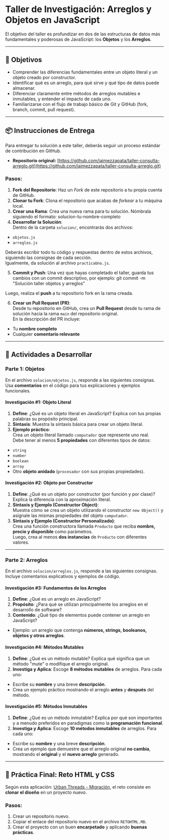 # Taller de Investigación: Arreglos y Objetos en JavaScript

El objetivo del taller es profundizar en dos de las estructuras de datos más fundamentales y poderosas de JavaScript: los **Objetos** y los **Arreglos**.

---

## 🎯 Objetivos
- Comprender las diferencias fundamentales entre un objeto literal y un objeto creado por constructor.  
- Identificar qué es un arreglo, para qué sirve y qué tipo de datos puede almacenar.  
- Diferenciar claramente entre métodos de arreglos mutables e inmutables, y entender el impacto de cada uno.  
- Familiarizarse con el flujo de trabajo básico de Git y GitHub (fork, branch, commit, pull request).  

---

## 📦 Instrucciones de Entrega

Para entregar tu solución a este taller, deberás seguir un proceso estándar de contribución en GitHub.

- **Repositorio original:** [https://github.com/jaimezzapata/taller-consulta-arreglo.git](https://github.com/jaimezzapata/taller-consulta-arreglo.git)

### Pasos:
1. **Fork del Repositorio**: Haz un *Fork* de este repositorio a tu propia cuenta de GitHub.  
2. **Clonar tu Fork**: Clona el repositorio que acabas de *forkear* a tu máquina local.  
3. **Crear una Rama**: Crea una nueva rama para tu solución. Nómbrala siguiendo el formato: solucion-tu-nombre-completo
4. **Desarrollar la Solución**:  
Dentro de la carpeta `solucion/`, encontrarás dos archivos:  
- `objetos.js`  
- `arreglos.js`  

Deberás escribir todo tu código y respuestas dentro de estos archivos, siguiendo las consignas de cada sección.  
Igualmente, da solución al archivo `practicaUno.js`.

5. **Commit y Push**: Una vez que hayas completado el taller, guarda tus cambios con un commit descriptivo, por ejemplo: git commit -m "Solución taller objetos y arreglos"

Luego, realiza el **push** a tu repositorio fork en la rama creada.

6. **Crear un Pull Request (PR)**:  
Desde tu repositorio en GitHub, crea un **Pull Request** desde tu rama de solución hacia la rama `main` del repositorio original.  
En la descripción del PR incluye:  
- Tu **nombre completo**  
- Cualquier **comentario relevante**  

---

## 📝 Actividades a Desarrollar

### Parte 1: Objetos 

En el archivo `solucion/objetos.js`, responde a las siguientes consignas.  
Usa **comentarios** en el código para tus explicaciones y ejemplos funcionales.

#### Investigación #1: Objeto Literal
1. **Define**: ¿Qué es un objeto literal en JavaScript? Explica con tus propias palabras su propósito principal.  
2. **Sintaxis**: Muestra la sintaxis básica para crear un objeto literal.  
3. **Ejemplo práctico**:  
Crea un objeto literal llamado `computador` que represente uno real.  
Debe tener al menos **5 propiedades** con diferentes tipos de datos:  
- `string`  
- `number`  
- `boolean`  
- `array`  
- Otro **objeto anidado** (`procesador` con sus propias propiedades).  

#### Investigación #2: Objeto por Constructor
1. **Define**: ¿Qué es un objeto por constructor (por función y por clase)? Explica la diferencia con la aproximación literal.  
2. **Sintaxis y Ejemplo (Constructor Object)**:  
Muestra cómo se crea un objeto utilizando el constructor `new Object()` y asígnale las mismas propiedades del objeto `computador`.  
3. **Sintaxis y Ejemplo (Constructor Personalizado)**:  
Crea una función constructora llamada `Producto` que reciba **nombre, precio y disponible** como parámetros.  
Luego, crea al menos **dos instancias** de `Producto` con diferentes valores.  

---

### Parte 2: Arreglos  

En el archivo `solucion/arreglos.js`, responde a las siguientes consignas.  
Incluye comentarios explicativos y ejemplos de código.

#### Investigación #3: Fundamentos de los Arreglos
1. **Define**: ¿Qué es un arreglo en JavaScript?  
2. **Propósito**: ¿Para qué se utilizan principalmente los arreglos en el desarrollo de software?  
3. **Contenido**: ¿Qué tipo de elementos puede contener un arreglo en JavaScript?  
- Ejemplo: un arreglo que contenga **números, strings, booleanos, objetos y otros arreglos**.  

#### Investigación #4: Métodos Mutables
1. **Define**: ¿Qué es un método mutable? Explica qué significa que un método "mute" o modifique el arreglo original.  
2. **Investiga y Aplica**: Escoge **8 métodos mutables** de arreglos. Para cada uno:  
- Escribe su **nombre** y una breve **descripción**.  
- Crea un ejemplo práctico mostrando el arreglo **antes** y **después** del método.  

#### Investigación #5: Métodos Inmutables
1. **Define**: ¿Qué es un método inmutable? Explica por qué son importantes y a menudo preferidos en paradigmas como la **programación funcional**.  
2. **Investiga y Aplica**: Escoge **10 métodos inmutables** de arreglos. Para cada uno:  
- Escribe su **nombre** y una breve **descripción**.  
- Crea un ejemplo que demuestre que el arreglo original **no cambia**, mostrando el **original** y el **nuevo arreglo** generado.  

---

## 🚀 Práctica Final: Reto HTML y CSS

Según esta aplicación: [Urban Threads - Migración](https://urban-threads-migracion.netlify.app/), el reto consiste en **clonar el diseño** en un proyecto nuevo.

### Pasos:
1. Crear un repositorio nuevo.  
2. Copiar el enlace del repositorio nuevo en el archivo `RETOHTML.MD`.  
3. Crear el proyecto con un buen **encarpetado** y aplicando **buenas prácticas**.  


